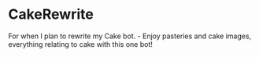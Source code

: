 # CakeRewrite
For when I plan to rewrite my Cake bot. - Enjoy pasteries and cake images, everything relating to cake with this one bot!
